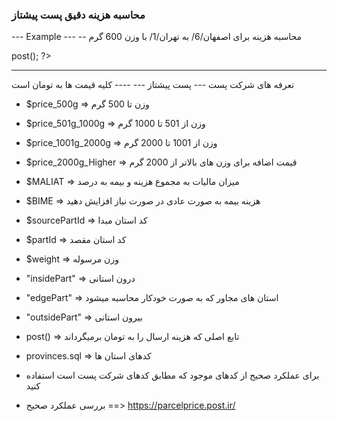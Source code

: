 ### محاسبه هزینه دقیق پست پیشتاز

--- Example ---
-- محاسبه هزینه برای اصفهان/6/ به تهران/1/ با وزن 600 گرم
<?php
  $obj = new SSpost(6,1,600);
  $result = $obj->post();
?>

-----------------------------------------------------
 تعرفه های شرکت پست
 --- پست پیشتاز ---
 ---- کلیه قیمت ها به تومان است
* $price_500g => وزن تا 500 گرم
* $price_501g_1000g => وزن از 501 تا 1000 گرم
* $price_1001g_2000g => وزن از 1001 تا 2000 گرم
* $price_2000g_Higher => قیمت اضافه برای وزن های بالاتر از 2000 گرم

* $MALIAT => میزان مالیات به مجموع هزینه و بیمه به درصد
* $BIME => هزینه بیمه به صورت عادی در صورت نیاز افزایش دهید

* $sourcePartId => کد استان مبدا
* $partId => کد استان مقصد
* $weight => وزن مرسوله

* "insidePart" => درون استانی
* "edgePart" => استان های مجاور که به صورت خودکار محاسبه میشود
* "outsidePart" => بیرون استانی

* post() => تابع اصلی که هزینه ارسال را به تومان برمیگرداند

* provinces.sql => کدهای استان ها
* برای عملکرد صحیح از کدهای موجود که مطابق کدهای شرکت پست است استفاده کنید
* بررسی عملکرد صحیح ==> https://parcelprice.post.ir/